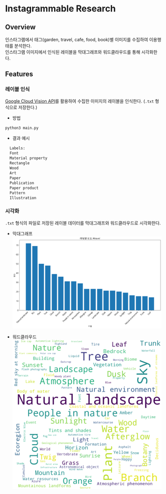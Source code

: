 # Instagrammable Research

## Overview

인스타그램에서 태그(garden, travel, cafe, food, book)별 이미지를 수집하여 이용행태를 분석한다.  
인스타그램 이미지에서 인식된 레이블을 막대그래프와 워드클라우드를 통해 시각화한다.

## Features

### 레이블 인식

[Google Cloud Vision API](https://cloud.google.com/vision)를 활용하여 수집한 이미지의 레이블을 인식한다. (`.txt` 형식으로 저장한다.)

- 방법

```bash
python3 main.py
```

- 결과 예시

```
  Labels:
  Font
  Material property
  Rectangle
  Wood
  Art
  Paper
  Publication
  Paper product
  Pattern
  Illustration
```

### 시각화

`.txt` 형식의 파일로 저장된 레이블 데이터를 막대그래프와 워드클라우드로 시각화한다.

- 막대그래프
  ![barchart](/assets/barchart_travel.png)

- 워드클라우드
  ![wordcloud](/assets/wordcloud_travel.png)
